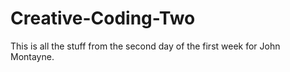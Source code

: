 # Creative-Coding-Two

This is all the stuff from the second day of the first week for John Montayne.

